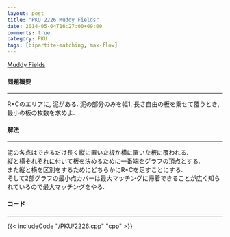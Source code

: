 ```yaml
---
layout: post
title: "PKU 2226 Muddy Fields"
date: 2014-05-04T16:27:00+09:00
comments: true
category: PKU
tags: [bipartite-matching, max-flow]
---
```


[Muddy Fields](http://poj.org/problem?id=2226)

#### 問題概要

****

R*Cのエリアに, 泥がある. 泥の部分のみを幅1, 長さ自由の板を乗せて覆うとき, 最小の板の枚数を求めよ.<br>

#### 解法

****

泥の各点はできるだけ長く縦に置いた板か横に置いた板に覆われる.<br>
縦と横それぞれに付いて板を決めるために一番端をグラフの頂点とする.<br>
また縦と横を区別をするためにどちらかにR*Cを足すことにする.<br>
そして2部グラフの最小点カバーは最大マッチングに帰着できることが広く知られているので最大マッチングをやる.<br>


#### コード

****

{{< includeCode "/PKU/2226.cpp" "cpp" >}}

